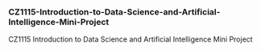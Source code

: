 ### CZ1115-Introduction-to-Data-Science-and-Artificial-Intelligence-Mini-Project
CZ1115 Introduction to Data Science and Artificial Intelligence Mini Project

